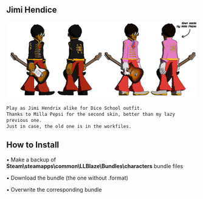 ## Jimi Hendice
![](Workfiles/Render.png)

	Play as Jimi Hendrix alike for Dice School outfit.
	Thanks to Milla Pepsi for the second skin, better than my lazy previous one.
	Just in case, the old one is in the workfiles.
	
## How to Install
• Make a backup of **Steam\steamapps\common\LLBlaze\Bundles\characters** bundle files

• Download the bundle (the one without .format)

• Overwrite the corresponding bundle
